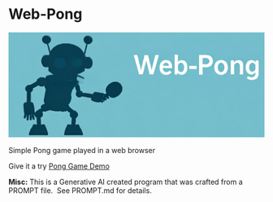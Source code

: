 # Web-Pong

![](/images/screen.png)

Simple Pong game played in a web browser

Give it a try  <a href="https://ashes00.github.io/Web-Pong/" target="_blank">Pong Game Demo</a>

**Misc:** This is a Generative AI created program that was crafted from a PROMPT file.  See PROMPT.md for details.
